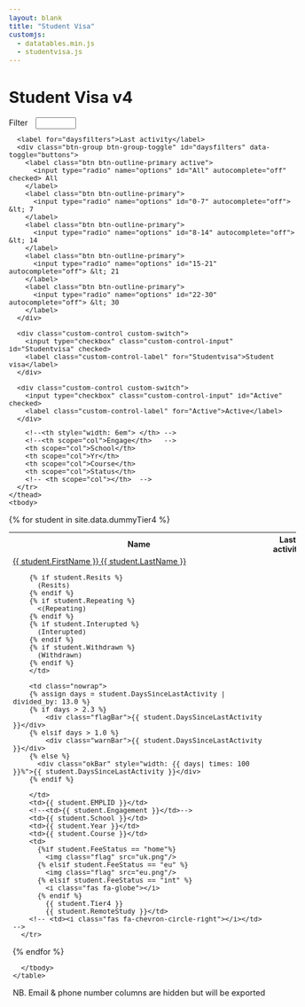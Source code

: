 ```yaml
---
layout: blank
title: "Student Visa"
customjs:
  - datatables.min.js
  - studentvisa.js
---
```


<link rel="stylesheet" type="text/css" href="datatables.min.css">

<style>
body            {font-size: 90%}
h1              {padding-bottom: 15spx}
.nowrap         {white-space: nowrap;}

table i         {font-size: 20px; padding-left: 0.5em}

.flag           {height: 24px; width: 24px; vertical-align: middle;  margin-right: 0.5em}
.fa-globe       {font-size: 24px; color: #1D8348; margin-right: 0.5em; padding-left: 0}
.fa-chevron-circle-right {color: #007bff}

.flagBar    {background: #d80f2a; width: 100%; color: white; padding: 2px 4px;}
.warnBar    {background: #f8c400; width: 100%; padding: 2px 4px;}
.okBar      {background: rgba(0, 155, 189, 0.4); padding: 2px 4px;}

div.dataTables_wrapper div.dataTables_filter { text-align: left; }

.dataTables_info      {float: left;}
.dataTables_paginate  {}
.controlsbottom             {margin-top:10px}
.filters {display: none}


.form-inline label            {padding-right: 0.7em}
.form-inline input            {margin-right: 2em}
.form-inline .btn-group       {margin-right: 2em}
.form-inline .custom-switch   {margin-right: 1em}
</style>




<div class="container">
  <h1>Student Visa v4</h1>

  <form class="form-inline">
      <label for="Filter">Filter</label>
      <input type="text" class="form-control" id="Filter" size="6">

      <label for="daysfilters">Last activity</label>
      <div class="btn-group btn-group-toggle" id="daysfilters" data-toggle="buttons">
        <label class="btn btn-outline-primary active">
          <input type="radio" name="options" id="All" autocomplete="off" checked> All
        </label>
        <label class="btn btn-outline-primary">
          <input type="radio" name="options" id="0-7" autocomplete="off"> &lt; 7
        </label>
        <label class="btn btn-outline-primary">
          <input type="radio" name="options" id="8-14" autocomplete="off"> &lt; 14
        </label>
        <label class="btn btn-outline-primary">
          <input type="radio" name="options" id="15-21" autocomplete="off"> &lt; 21
        </label>
        <label class="btn btn-outline-primary">
          <input type="radio" name="options" id="22-30" autocomplete="off"> &lt; 30
        </label>
      </div>

      <div class="custom-control custom-switch">
        <input type="checkbox" class="custom-control-input" id="Studentvisa" checked>
        <label class="custom-control-label" for="Studentvisa">Student visa</label>
      </div>

      <div class="custom-control custom-switch">
        <input type="checkbox" class="custom-control-input" id="Active" checked>
        <label class="custom-control-label" for="Active">Active</label>
      </div>

  </form>






  <table class="table table-hover table-sm" id="DataTable" >
    <thead class="thead-dark">
      <tr>
        <th scope="col">Name</th>
        <th scope="col" >Last activity</th>
        <th scope="col">EMPLID</th>

        <!--<th style="width: 6em"> </th> -->
        <!--<th scope="col">Engage</th>   -->
        <th scope="col">School</th>
        <th scope="col">Yr</th>
        <th scope="col">Course</th>
        <th scope="col">Status</th>
        <!-- <th scope="col"></th>  -->
      </tr>
    </thead>
    <tbody>

{% for student in site.data.dummyTier4 %}
      <tr>
        <td class="nowrap"><a href=''>{{ student.FirstName }} {{ student.LastName }}</a>

        {% if student.Resits %}
          (Resits)
        {% endif %}
        {% if student.Repeating %}
          <(Repeating)
        {% endif %}
        {% if student.Interupted %}
          (Interupted)
        {% endif %}
        {% if student.Withdrawn %}
          (Withdrawn)
        {% endif %}                
        </td>

        <td class="nowrap">
        {% assign days = student.DaysSinceLastActivity | divided_by: 13.0 %}
        {% if days > 2.3 %}
            <div class="flagBar">{{ student.DaysSinceLastActivity }}</div>
        {% elsif days > 1.0 %}
            <div class="warnBar">{{ student.DaysSinceLastActivity }}</div>
        {% else %}
          <div class="okBar" style="width: {{ days| times: 100 }}%">{{ student.DaysSinceLastActivity }}</div>
        {% endif %}

        </td>
        <td>{{ student.EMPLID }}</td>
        <!--<td>{{ student.Engagement }}</td>-->
        <td>{{ student.School }}</td>
        <td>{{ student.Year }}</td>
        <td>{{ student.Course }}</td>
        <td>
          {%if student.FeeStatus == "home"%}
            <img class="flag" src="uk.png"/>
          {% elsif student.FeeStatus == "eu" %}
            <img class="flag" src="eu.png"/>
          {% elsif student.FeeStatus == "int" %}     
            <i class="fas fa-globe"></i>
          {% endif %}
            {{ student.Tier4 }}
            {{ student.RemoteStudy }}</td>
        <!-- <td><i class="fas fa-chevron-circle-right"></i></td> -->
      </tr>
{% endfor %}

      </tbody>
    </table>

<p>NB. Email & phone number columns are hidden but will be exported</p>

</div>
